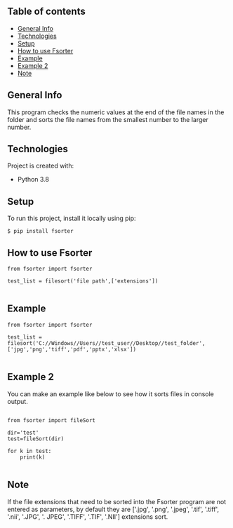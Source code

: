 ## Table of contents
* [General Info](#general-info)
* [Technologies](#technologies)
* [Setup](#setup)
* [How to use Fsorter](#how-to-use-Fsorter)
* [Example](#Example)
* [Example 2](#example-2)
* [Note](#Note)

## General Info
This program checks the numeric values ​​at the end of the  file names in the folder and sorts the file names from the smallest number to the larger number.
	
## Technologies
Project is created with:
* Python 3.8
	
## Setup
To run this project, install it locally using pip:

```
$ pip install fsorter

```

## How to use Fsorter

```
from fsorter import fsorter

test_list = filesort('file path',['extensions'])
 
```

## Example

```
from fsorter import fsorter

test_list = filesort('C://Windows//Users//test_user//Desktop//test_folder',['jpg','png','tiff','pdf','pptx','xlsx'])
 
```

## Example 2

You can make an example like below to see how it sorts files in console output.

```

from fsorter import fileSort

dir='test'
test=fileSort(dir)

for k in test:
    print(k)
 
```

## Note

If the file extensions that need to be sorted into the Fsorter program are not entered as parameters, by default they are ['.jpg', '.png', '.jpeg', '.tif', '.tiff', '.nii', '.JPG', '. JPEG', '.TIFF', '.TIF', '.NII'] extensions sort.
 





